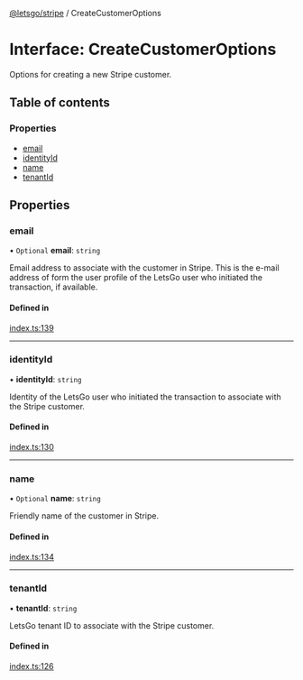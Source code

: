 [@letsgo/stripe](../README.md) / CreateCustomerOptions

# Interface: CreateCustomerOptions

Options for creating a new Stripe customer.

## Table of contents

### Properties

- [email](CreateCustomerOptions.md#email)
- [identityId](CreateCustomerOptions.md#identityid)
- [name](CreateCustomerOptions.md#name)
- [tenantId](CreateCustomerOptions.md#tenantid)

## Properties

### email

• `Optional` **email**: `string`

Email address to associate with the customer in Stripe. This is the e-mail address of form the user profile
of the LetsGo user who initiated the transaction, if available.

#### Defined in

[index.ts:139](https://github.com/tjanczuk/letsgo/blob/fb7a7f0/packages/stripe/src/index.ts#L139)

___

### identityId

• **identityId**: `string`

Identity of the LetsGo user who initiated the transaction to associate with the Stripe customer.

#### Defined in

[index.ts:130](https://github.com/tjanczuk/letsgo/blob/fb7a7f0/packages/stripe/src/index.ts#L130)

___

### name

• `Optional` **name**: `string`

Friendly name of the customer in Stripe.

#### Defined in

[index.ts:134](https://github.com/tjanczuk/letsgo/blob/fb7a7f0/packages/stripe/src/index.ts#L134)

___

### tenantId

• **tenantId**: `string`

LetsGo tenant ID to associate with the Stripe customer.

#### Defined in

[index.ts:126](https://github.com/tjanczuk/letsgo/blob/fb7a7f0/packages/stripe/src/index.ts#L126)
